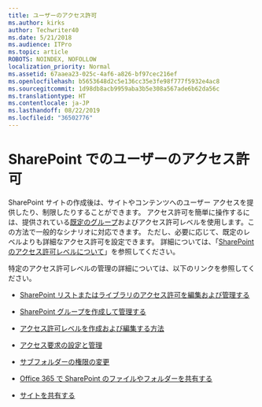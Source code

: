 ```yaml
---
title: ユーザーのアクセス許可
ms.author: kirks
author: Techwriter40
ms.date: 5/21/2018
ms.audience: ITPro
ms.topic: article
ROBOTS: NOINDEX, NOFOLLOW
localization_priority: Normal
ms.assetid: 67aaea23-025c-4af6-a826-bf97cec216ef
ms.openlocfilehash: b5653648d2c5e136cc35e3fe98f777f5932e4ac8
ms.sourcegitcommit: 1d98db8acb9959aba3b5e308a567ade6b62da56c
ms.translationtype: HT
ms.contentlocale: ja-JP
ms.lasthandoff: 08/22/2019
ms.locfileid: "36502776"
---
```

# <a name="user-permissions-in-sharepoint"></a>SharePoint でのユーザーのアクセス許可

SharePoint サイトの作成後は、サイトやコンテンツへのユーザー アクセスを提供したり、制限したりすることができます。 アクセス許可を簡単に操作するには、提供されている[既定のグループ](https://support.office.com/article/default-sharepoint-groups-13bb2b6b-dd8c-447e-b71b-0e4bb9efe1d3)およびアクセス許可レベルを使用します。この方法で一般的なシナリオに対応できます。 ただし、必要に応じて、既定のレベルよりも詳細なアクセス許可を設定できます。 詳細については、「[SharePoint のアクセス許可レベルについて](https://docs.microsoft.com/sharepoint/understanding-permission-levels)」を参照してください。

特定のアクセス許可レベルの管理の詳細については、以下のリンクを参照してください。

- [SharePoint リストまたはライブラリのアクセス許可を編集および管理する](https://support.office.com/article/customize-permissions-for-a-sharepoint-list-or-library-02d770f3-59eb-4910-a608-5f84cc297782)

- [SharePoint グループを作成して管理する](https://support.office.com/article/create-and-manage-sharepoint-groups-b1e3cd23-1a78-4264-9284-87fed7282048)

- [アクセス許可レベルを作成および編集する方法](https://docs.microsoft.com/sharepoint/how-to-create-and-edit-permission-levels)

- [アクセス要求の設定と管理](https://support.office.com/article/set-up-and-manage-access-requests-94b26e0b-2822-49d4-929a-8455698654b3)

- [サブフォルダーの権限の変更](https://support.office.com/article/change-the-permissions-on-a-subfolder-5427bd7c-f20a-4f75-8cf2-5359dd45a1a6)

- [Office 365 で SharePoint のファイルやフォルダーを共有する](https://support.office.com/article/share-sharepoint-files-or-folders-1fe37332-0f9a-4719-970e-d2578da4941c)

- [サイトを共有する](https://support.office.com/article/share-a-site-958771a8-d041-4eb8-b51c-afea2eae3658)
